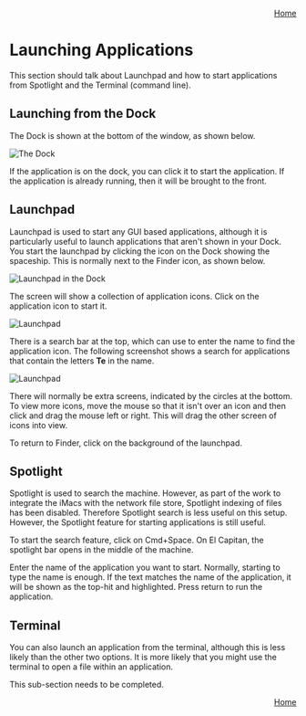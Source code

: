 <p align="right">
<a href="../README.md">Home</a>
</p>

# Launching Applications 

This section should talk about Launchpad and how to start applications from Spotlight and the Terminal (command line). 

## Launching from the Dock 
The Dock is shown at the bottom of the window, as shown below. 

  ![The Dock](images/dock.png)

If the application is on the dock, you can click it to start the application. If the application is already running, then it will be brought to the front.


## Launchpad 
Launchpad is used to start any GUI based applications, although it is particularly useful to launch applications that aren't shown in your Dock. You start the launchpad by clicking the icon on the Dock showing the spaceship. This is normally next to the Finder icon, as shown below. 

  ![Launchpad in the Dock](images/launch-launchpad-dock.png)
  
The screen will show a collection of application icons. Click on the application icon to start it. 

  ![Launchpad](images/launch-launchpad.png)

There is a search bar at the top, which can use to enter the name to find the application icon. The following screenshot shows a search for applications that contain the letters  **Te** in the name. 

  ![Launchpad](images/launch-launchpad-search.png)

There will normally be extra screens, indicated by the circles at the bottom. To view more icons, move the mouse so that it isn't over an icon and then click and drag the mouse left or right. This will drag the other screen of icons into view.  
  
To return to Finder, click on the background of the launchpad. 

## Spotlight 
Spotlight is used to search the machine. However, as part of the work to integrate the iMacs with the network file store, Spotlight indexing of files has been disabled. Therefore Spotlight search is less useful on this setup. However, the Spotlight feature for starting applications is still useful. 

To start the search feature, click on Cmd+Space. On El Capitan, the spotlight bar opens in the middle of the machine.  

Enter the name of the application you want to start. Normally, starting to type the name is enough. If the text matches the name of the application, it will be shown as the top-hit and highlighted. Press return to run the application. 
  
## Terminal 
You can also launch an application from the terminal, although this is less likely than the other two options. It is more likely that you might use the terminal to open a file within an application. 

This sub-section needs to be completed. 

<p align="right">
<a href="../README.md">Home</a>
</p>